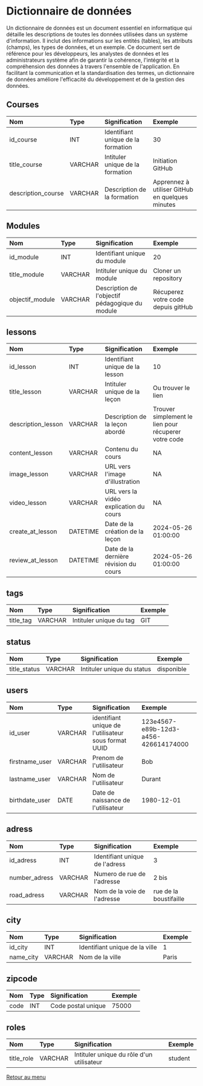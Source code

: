 # Dictionnaire de données

Un dictionnaire de données est un document essentiel en informatique qui détaille les descriptions de toutes les données utilisées dans un système d'information. Il inclut des informations sur les entités (tables), les attributs (champs), les types de données, et un exemple. Ce document sert de référence pour les développeurs, les analystes de données et les administrateurs système afin de garantir la cohérence, l'intégrité et la compréhension des données à travers l'ensemble de l'application. En facilitant la communication et la standardisation des termes, un dictionnaire de données améliore l'efficacité du développement et de la gestion des données.

## Courses

|Nom|Type|Signification|Exemple|
|:--|:------|:------------|:---|
|id_course|INT|Identifiant unique de la formation|30|
|title_course| VARCHAR |Intituler unique de la formation|Initiation GitHub|
|description_course|VARCHAR|Description de la formation|Apprennez à utiliser GitHub en quelques minutes|

## Modules

|Nom|Type|Signification|Exemple|
|:--|:------|:------------|:---|
|id_module|INT|Identifiant unique du module|20|
|title_module|VARCHAR|Intituler unique du module |Cloner un repository|
|objectif_module|VARCHAR|Description de l'objectif pédagogique du module|Récuperez votre code depuis gitHub|

## lessons

|Nom|Type|Signification|Exemple|
|:--|:------|:------------|:---|
|id_lesson|INT|Identifiant unique de la lesson|10|
|title_lesson|VARCHAR|Intituler unique de la leçon|Ou trouver le lien|
|description_lesson|VARCHAR|Description de la leçon abordé|Trouver simplement le lien pour récuperer votre code|
|content_lesson|VARCHAR|Contenu du cours| NA|
|image_lesson|VARCHAR|URL vers l'image d'illustration|NA|
|video_lesson|VARCHAR|URL vers la vidéo explication du cours|NA|
|create_at_lesson|DATETIME|Date de la création de la leçon|2024-05-26 01:00:00|
|review_at_lesson|DATETIME|Date de la dernière révision du cours|2024-05-26 01:00:00|

## tags

|Nom|Type|Signification|Exemple|
|:--|:------|:------------|:---|
|title_tag|VARCHAR|Intituler unique du tag|GIT|

## status

|Nom|Type|Signification|Exemple|
|:--|:------|:------------|:---|
|title_status|VARCHAR|Intituler unique du status|disponible|

## users

|Nom|Type|Signification|Exemple|
|:--|:------|:------------|:---|
|id_user|VARCHAR| identifiant unique de l'utilisateur sous format UUID |123e4567-e89b-12d3-a456-426614174000|
|firstname_user|VARCHAR|Prenom de l'utilisateur|Bob|
|lastname_user|VARCHAR|Nom de l'utilisateur|Durant|
|birthdate_user|DATE|Date de naissance de l'utilisateur|1980-12-01|

## adress

|Nom|Type|Signification|Exemple|
|:--|:------|:------------|:---|
|id_adress|INT|Identifiant unique de l'adress |3|
|number_adress|VARCHAR|Numero de rue de l'adresse|2 bis|
|road_adress|VARCHAR|Nom de la voie de l'adresse|rue de la boustifaille|

## city

|Nom|Type|Signification|Exemple|
|:--|:------|:------------|:---|
|id_city|INT|Identifiant unique de la ville|1|
|name_city|VARCHAR|Nom de la ville|Paris|

## zipcode

|Nom|Type|Signification|Exemple|
|:--|:------|:------------|:---|
|code|INT|Code postal unique|75000|

## roles

|Nom|Type|Signification|Exemple|
|:--|:------|:------------|:---|
|title_role|VARCHAR|Intituler unique du rôle d'un utilisateur|student|

[Retour au menu](../README.md)
